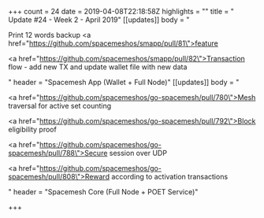 +++
count = 24
date = 2019-04-08T22:18:58Z
highlights = ""
title = " Update #24 - Week 2 - April 2019"
[[updates]]
body = "<p>Print 12 words backup <a href=\"https://github.com/spacemeshos/smapp/pull/81\">feature</a></p><p><a href=\"https://github.com/spacemeshos/smapp/pull/82\">Transaction flow</a> - add new TX and update wallet file with new data</p>"
header = "Spacemesh App (Wallet + Full Node)"
[[updates]]
body = "<p><a href=\"https://github.com/spacemeshos/go-spacemesh/pull/780\">Mesh traversal for active set counting</a></p><p><a href=\"https://github.com/spacemeshos/go-spacemesh/pull/792\">Block eligibility proof</a></p><p><a href=\"https://github.com/spacemeshos/go-spacemesh/pull/788\">Secure session over UDP</a></p><p><a href=\"https://github.com/spacemeshos/go-spacemesh/pull/808\">Reward according to activation transactions</a></p>"
header = "Spacemesh Core (Full Node + POET Service)"

+++
